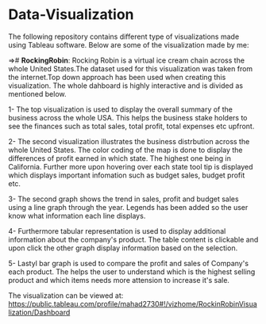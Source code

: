 # Data-Visualization
The following repository contains different type of visualizations made using Tableau software. Below are some of the visualization made by me: 

=># **RockingRobin**: 
Rocking Robin is a virtual ice cream chain across the whole United States.The dataset used for this visualization was taken from the internet.Top down approach has been used when creating this visualization. The whole dahboard is highly interactive and is divided as mentioned below. 

1- The top visualization is used to display the overall summary of the business across the whole USA. This helps the business stake holders to see the finances such as total sales, total profit, total expenses etc  upfront.

2- The second visualization illustrates the business distrbution across the whole United States. The color coding of the map is done to display the differences of profit earned in which state. The highest one being in California. Further more upon hovering over each state tool tip is displayed which displays important infomation such as budget sales, budget profit etc. 

3- The second graph shows the trend in sales, profit and budget sales using a line graph through the year. Legends has been added so the user know what information each line displays.

4- Furthermore tabular representation is used to display additional information about the company's product.  The table content is clickable and upon click the other graph display information based on the selection. 

5- Lastyl bar graph is used to compare the profit and sales of Company's each product. The helps the user to understand which is the highest selling product and which items needs more attension to increase it's sale. 

The visualization can be viewed at: https://public.tableau.com/profile/mahad2730#!/vizhome/RockinRobinVisualization/Dashboard
